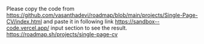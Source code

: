 Please copy the code from https://github.com/vasanthadevi/roadmap/blob/main/projects/Single-Page-CV/index.html and paste it in following link https://sandbox--code.vercel.app/ 
input section to see the result.
https://roadmap.sh/projects/single-page-cv
